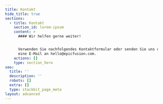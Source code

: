 ```yaml
---
title: Kontakt
hide_title: true
sections:
  - title: Kontakt
    section_id: lorem-ipsum
    content: >
      #### Wir helfen gerne weiter!


      Verwenden Sie nachfolgendes Kontaktformular oder senden Sie uns direkt
      eine E-Mail an hello@epicfusion.com.
    actions: []
    type: section_hero
seo:
  title: ''
  description: ''
  robots: []
  extra: []
  type: stackbit_page_meta
layout: advanced
---
```

